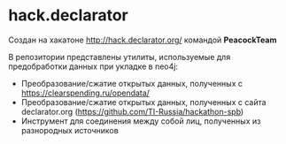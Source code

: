 # hack.declarator
Создан на хакатоне http://hack.declarator.org/ командой **PeacockTeam**

В репозитории представлены утилиты, используемые для предобработки данных при укладке в neo4j:
- Преобразование/сжатие открытых данных, полученных с https://clearspending.ru/opendata/
- Преобразование/сжатие открытых данных, полученных с сайта declarator.org (https://github.com/TI-Russia/hackathon-spb)
- Инструмент для соединения между собой лиц, полученных из разнородных источников


